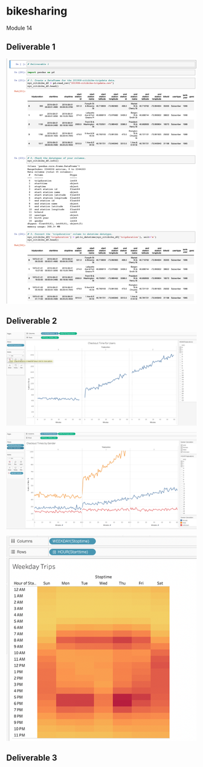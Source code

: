 # bikesharing
Module 14
## Deliverable 1
![image](https://github.com/aisligrace/bikesharing/blob/main/Screen%20Shot%202022-04-02%20at%2011.34.15%20AM.png)

## Deliverable 2
![image](https://github.com/aisligrace/bikesharing/blob/main/Deliverable%202.png)

![image](https://github.com/aisligrace/bikesharing/blob/main/Deliverable%202%20pt%202.png)

![image](https://github.com/aisligrace/bikesharing/blob/main/Screen%20Shot%202022-04-02%20at%2012.44.50%20PM.png)

## Deliverable 3
